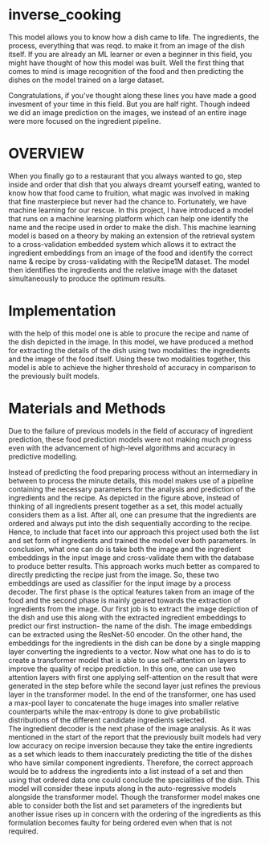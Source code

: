 # inverse_cooking
This model allows you to know how a dish came to life. The ingredients, the process, everything that was reqd. to make it from an image of the dish itself.
If you are already an ML learner or even a beginner in this field, you might have thought of how this model was built.
Well the first thing that comes to mind is image recognition of the food and then predicting the dishes on the model trained on a large dataset. 

Congratulations,
if you've thought along these lines you have made a good invesment of your time in this field. But you are half right. Though indeed we did an image prediction on the images, we instead of an entire inage were more focused on the ingredient pipeline.
# OVERVIEW
When you finally go to a restaurant that you always wanted to go, step inside and order that dish that you always dreamt yourself eating, wanted to know how that food came to fruition, what magic was involved in making that fine masterpiece but never had the chance to. Fortunately, we have machine learning for our rescue. In this project, I have introduced a model that runs on a machine learning platform which can help one identify the name and the recipe used in order to make the dish. This machine learning model is based on a theory by making an extension of the retrieval system to a cross-validation embedded system which allows it to extract the ingredient embeddings from an image of the food and identify the correct name & recipe by cross-validating with the Recipe1M dataset. The model then identifies the ingredients and the relative image with the dataset simultaneously to produce the optimum results.

# Implementation
with the help of this model one is able to procure the recipe and name of the dish depicted in the image. In this model, we have produced a method for extracting the details of the dish using two modalities: the ingredients and the image of the food itself. Using these two modalities together, this model is able to achieve the higher threshold of accuracy in comparison to the previously built models.
# Materials and Methods
Due to the failure of previous models in the field of accuracy of ingredient prediction, these food prediction models were not making much progress even with the advancement of high-level algorithms and accuracy in predictive modelling.
 
Instead of predicting the food preparing process without an intermediary in between to process the minute details, this model makes use of a pipeline containing the necessary parameters for the analysis and prediction of the ingredients and the recipe. As depicted in the figure above, instead of thinking of all ingredients present together as a set, this model actually considers them as a list. After all, one can presume that the ingredients are ordered and always put into the dish sequentially according to the recipe. Hence, to include that facet into our approach this project used both the list and set form of ingredients and trained the model over both parameters.
	In conclusion, what one can do is take both the image and the ingredient embeddings in the input image and cross-validate them with the database to produce better results. This approach works much better as compared to directly predicting the recipe just from the image. So, these two embeddings are used as classifier for the input image by a process decoder. The first phase is the optical features taken from an image of the food and the second phase is mainly geared towards the extraction of ingredients from the image.
	Our first job is to extract the image depiction of the dish and use this along with the extracted ingredient embeddings to predict our first instruction- the name of the dish. The image embeddings can be extracted using the ResNet-50 encoder. On the other hand, the embeddings for the ingredients in the dish can be done by a single mapping layer converting the ingredients to a vector. Now what one has to do is to create a transformer model that is able to use self-attention on layers to improve the quality of recipe prediction. In this one, one can use two attention layers with first one applying self-attention on the result that were generated in the step before while the second layer just refines the previous layer in the transformer model. In the end of the transformer, one has used a max-pool layer to concatenate the huge images into smaller relative counterparts while the max-entropy is done to give probabilistic distributions of the different candidate ingredients selected.  
	The ingredient decoder is the next phase of the image analysis. As it was mentioned in the start of the report that the previously built models had very low accuracy on recipe inversion because they take the entire ingredients as a set which leads to them inaccurately predicting the title of the dishes who have similar component ingredients. Therefore, the correct approach would be to address the ingredients into a list instead of a set and then using that ordered data one could conclude the specialities of the dish. This model will consider these inputs along in the auto-regressive models alongside the transformer model. Though the transformer model makes one able to consider both the list and set parameters of the ingredients but another issue rises up in concern with the ordering of the ingredients as this formulation becomes faulty for being ordered even when that is not required.
